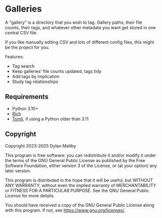 Galleries
=========

A "gallery" is a directory that you wish to tag.
Gallery paths, their file counts, their tags,
and whatever other metadata you want get stored in one central CSV file.

If you like manually editing CSV and lots of different config files,
this might be the project for you.

Features:

-   Tag search
-   Keep galleries' file counts updated, tags tidy
-   Add tags by implication
-   Study tag relationships

Requirements
------------

-   Python 3.10+
-   [Rich](https://rich.readthedocs.io/)
-   [Tomli](https://github.com/hukkin/tomli),
    if using a Python older than 3.11

Copyright
---------

Copyright 2023-2025 Dylan Maltby

This program is free software: you can redistribute it and/or modify it
under the terms of the GNU General Public License as published by the
Free Software Foundation, either version 3 of the License, or (at your
option) any later version.

This program is distributed in the hope that it will be useful, but
WITHOUT ANY WARRANTY; without even the implied warranty of
MERCHANTABILITY or FITNESS FOR A PARTICULAR PURPOSE. See the GNU General
Public License for more details.

You should have received a copy of the GNU General Public License along
with this program. If not, see <https://www.gnu.org/licenses/>.
